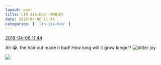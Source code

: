 ```yaml
---
layout: post
title: LIN Jia-hao (林嘉浩)
date: 2018-04-06 11:44
categories: [ 'lin-jia-hao' ]
---
```


<div class="weibo-info">
  <a href="https://weibo.com/6210352257/GaOtm1baF">2018-04-06 11:44</a>
</div>

Ah :sob:, the hair cut made it bad! How long will it grow longer? ![bitter joy](https://img.t.sinajs.cn/t4/appstyle/expression/ext/normal/2c/moren_yunbei_org.png)

<!-- more -->

<a href="//wx3.sinaimg.cn/mw690/006Mi0jTgy1fq2semjbndj31w02ioqv6.jpg">
  <img class="weibo-pic-preview" src="//wx3.sinaimg.cn/orj360/006Mi0jTgy1fq2semjbndj31w02ioqv6.jpg" />
</a>
